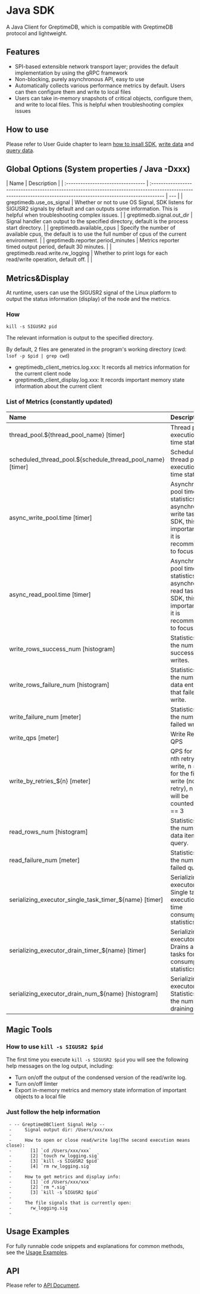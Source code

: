 # Java SDK

A Java Client for GreptimeDB, which is compatible with GreptimeDB protocol and lightweight.

## Features

- SPI-based extensible network transport layer; provides the default implementation by using the
  gRPC framework
- Non-blocking, purely asynchronous API, easy to use
- Automatically collects various performance metrics by default. Users can then configure them and
  write to local files
- Users can take in-memory snapshots of critical objects, configure them, and write to local files.
  This is helpful when troubleshooting complex issues

## How to use

Please refer to User Guide chapter to learn [how to insall SDK](/v0.4/user-guide/clients/sdk-libraries/java.md), [write data](/v0.4/user-guide/write-data/sdk-libraries/java.md) and [query data](/v0.4/user-guide/query-data/sdk-libraries/java.md).

## Global Options (System properties / Java -Dxxx)

| Name                               | Description                                                                                                                                                        |
| :--------------------------------- | :----------------------------------------------------------------------------------------------------------------------------------------------------------------- | --- |
| greptimedb.use_os_signal           | Whether or not to use OS Signal, SDK listens for SIGUSR2 signals by default and can outputs some information. This is helpful when troubleshooting complex issues. |
| greptimedb.signal.out_dir          | Signal handler can output to the specified directory, default is the process start directory.                                                                      |
| greptimedb.available_cpus          | Specify the number of available cpus, the default is to use the full number of cpus of the current environment.                                                    |
| greptimedb.reporter.period_minutes | Metrics reporter timed output period, default 30 minutes.                                                                                                          |
| greptimedb.read.write.rw_logging   | Whether to print logs for each read/write operation, default off.                                                                                                  |     |

## Metrics&Display

At runtime, users can use the SIGUSR2 signal of the Linux platform to output
the status information (display) of the node and the metrics.

### How

```shell
kill -s SIGUSR2 pid
```

The relevant information is output to the specified directory.

By default, 2 files are generated in the program's working directory
(cwd: `lsof -p $pid | grep cwd`)

- greptimedb_client_metrics.log.xxx: It records all metrics information for the current
  client node
- greptimedb_client_display.log.xxx: It records important memory state information about the
  current client

### List of Metrics (constantly updated)

| Name                                                       | Description                                                                                                                    |
| :--------------------------------------------------------- | :----------------------------------------------------------------------------------------------------------------------------- |
| thread_pool.${thread_pool_name} [timer]                    | Thread pool execution task time statistics.                                                                                    |
| scheduled_thread_pool.${schedule_thread_pool_name} [timer] | Schedule thread pool execution task time statistics.                                                                           |
| async_write_pool.time [timer]                              | Asynchronous pool time statistics for asynchronous write tasks in SDK, this is important and it is recommended to focus on it. |
| async_read_pool.time [timer]                               | Asynchronous pool time statistics for asynchronous read tasks in SDK, this is important and it is recommended to focus on it.  |
| write_rows_success_num [histogram]                         | Statistics on the number of successful writes.                                                                                 |
| write_rows_failure_num [histogram]                         | Statistics on the number of data entries that failed to write.                                                                 |
| write_failure_num [meter]                                  | Statistics on the number of failed writes.                                                                                     |
| write_qps [meter]                                          | Write Request QPS                                                                                                              |
| write_by_retries\_${n} [meter]                             | QPS for the nth retry write, n == 0 for the first write (non-retry), n > 3 will be counted as n == 3                           |
| read_rows_num [histogram]                                  | Statistics of the number of data items per query.                                                                              |
| read_failure_num [meter]                                   | Statistics of the number of failed queries.                                                                                    |
| serializing_executor_single_task_timer\_${name} [timer]    | Serializing executor. Single task execution time consumption statistics                                                        |
| serializing_executor_drain_timer\_${name} [timer]          | Serializing executor. Drains all tasks for time consumption statistics                                                         |
| serializing_executor_drain_num\_${name} [histogram]        | Serializing executor. Statistics on the number of draining tasks                                                               |

## Magic Tools

### How to use `kill -s SIGUSR2 $pid`

The first time you execute `kill -s SIGUSR2 $pid` you will see the following help messages on
the log output, including:

- Turn on/off the output of the condensed version of the read/write log.
- Turn on/off limter
- Export in-memory metrics and memory state information of important objects to a local file

### Just follow the help information

```text
 - -- GreptimeDBClient Signal Help --
 -     Signal output dir: /Users/xxx/xxx
 -
 -     How to open or close read/write log(The second execution means close):
 -       [1] `cd /Users/xxx/xxx`
 -       [2] `touch rw_logging.sig`
 -       [3] `kill -s SIGUSR2 $pid`
 -       [4] `rm rw_logging.sig`
 -
 -     How to get metrics and display info:
 -       [1] `cd /Users/xxx/xxx`
 -       [2] `rm *.sig`
 -       [3] `kill -s SIGUSR2 $pid`
 -
 -     The file signals that is currently open:
 -       rw_logging.sig
 -
```

## Usage Examples

For fully runnable code snippets and explanations for common methods, see the [Usage Examples](https://github.com/GreptimeTeam/greptimedb-client-java/tree/main/greptimedb-example/src/main/java/io/greptime/example).

## API

Please refer to [API Document](https://javadoc.io/doc/io.greptime/greptimedb-protocol/latest/index.html).
